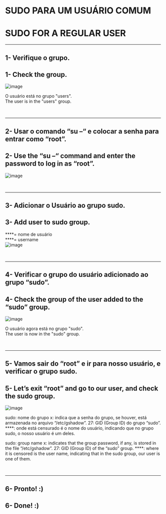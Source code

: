 # SUDO PARA UM USUÁRIO COMUM   
# SUDO FOR A REGULAR USER   
  
_________________________________________________________________________________________________________________________   
 
## 1- Verifique o grupo.   
## 1- Check the group.   

![image](https://github.com/user-attachments/assets/3a098c68-106e-49d2-bec0-ce5b365152e2)    

O usuário está no grupo "users".   
The user is in the "users" group.    
   
<br>   

_________________________________________________________________________________________________________________________   

## 2- Usar o comando “su –“ e colocar a senha para entrar como “root”.   
## 2- Use the “su –“ command and enter the password to log in as “root”.    

![image](https://github.com/user-attachments/assets/9cf6a635-8836-4152-aecb-2353e313cf89)    

<br>    

_________________________________________________________________________________________________________________________  

## 3- Adicionar o Usuário ao grupo sudo.    
## 3- Add user to sudo group.   
****= nome de usuário   
****= username   
![image](https://github.com/user-attachments/assets/a6744e98-e09a-418a-a7f2-75629370612a)   

<br>    

_________________________________________________________________________________________________________________________

## 4- Verificar o grupo do usuário adicionado ao grupo “sudo”.   
## 4- Check the group of the user added to the “sudo” group.   
    
![image](https://github.com/user-attachments/assets/c8c7218c-8673-4208-b7ad-176f7e2b3625)    

O usuário agora está no grupo "sudo".   
The user is now in the "sudo" group.   

<br>    

_________________________________________________________________________________________________________________________

## 5- Vamos sair do “root” e ir para nosso usuário, e verificar o grupo sudo.   
## 5- Let’s exit “root” and go to our user, and check the sudo group.   

 ![image](https://github.com/user-attachments/assets/6d957647-575a-47dc-adba-cc35d2b28678)   

  sudo: nome do grupo
x: indica que a senha do grupo, se houver, está armazenada no arquivo “/etc/gshadow”.
27: GID (Group ID) do grupo “sudo”.
****: onde está censurado é o nome do usuário, indicando que no grupo sudo, o nosso usuário é um deles.   

sudo: group name
x: indicates that the group password, if any, is stored in the file “/etc/gshadow”.
27: GID (Group ID) of the “sudo” group.
****: where it is censored is the user name, indicating that in the sudo group, our user is one of them.   

<br>    

_________________________________________________________________________________________________________________________   

## 6- Pronto! :)  
## 6- Done! :)   


   
 

 
